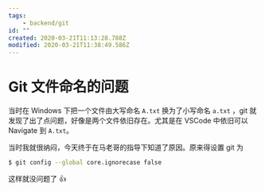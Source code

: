 ```yaml
---
tags:
    - backend/git
id: ""
created: 2020-03-21T11:13:28.788Z
modified: 2020-03-21T11:38:49.586Z
---
```

# Git 文件命名的问题

当时在 Windows 下把一个文件由大写命名 `A.txt` 换为了小写命名 `a.txt` ，git 就发现了出了点问题，好像是两个文件依旧存在。尤其是在 VSCode 中依旧可以 Navigate 到 `A.txt`。  

当时我就很纳闷，今天终于在马老哥的指导下知道了原因。原来得设置 git 为

```bash
$ git config --global core.ignorecase false
```

这样就没问题了 👍
